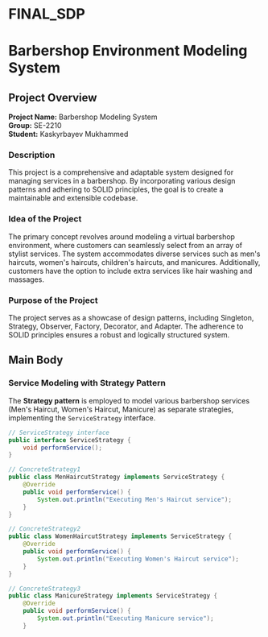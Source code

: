 # FINAL_SDP
# Barbershop Environment Modeling System

## Project Overview

**Project Name:** Barbershop Modeling System  
**Group:** SE-2210  
**Student:** Kaskyrbayev Mukhammed

### Description

This project is a comprehensive and adaptable system designed for managing services in a barbershop. By incorporating various design patterns and adhering to SOLID principles, the goal is to create a maintainable and extensible codebase.

### Idea of the Project

The primary concept revolves around modeling a virtual barbershop environment, where customers can seamlessly select from an array of stylist services. The system accommodates diverse services such as men's haircuts, women's haircuts, children's haircuts, and manicures. Additionally, customers have the option to include extra services like hair washing and massages.

### Purpose of the Project

The project serves as a showcase of design patterns, including Singleton, Strategy, Observer, Factory, Decorator, and Adapter. The adherence to SOLID principles ensures a robust and logically structured system.

## Main Body

### Service Modeling with Strategy Pattern

The **Strategy pattern** is employed to model various barbershop services (Men's Haircut, Women's Haircut, Manicure) as separate strategies, implementing the `ServiceStrategy` interface.

```java
// ServiceStrategy interface
public interface ServiceStrategy {
    void performService();
}

// ConcreteStrategy1
public class MenHaircutStrategy implements ServiceStrategy {
    @Override
    public void performService() {
        System.out.println("Executing Men's Haircut service");
    }
}

// ConcreteStrategy2
public class WomenHaircutStrategy implements ServiceStrategy {
    @Override
    public void performService() {
        System.out.println("Executing Women's Haircut service");
    }
}

// ConcreteStrategy3
public class ManicureStrategy implements ServiceStrategy {
    @Override
    public void performService() {
        System.out.println("Executing Manicure service");
    }

